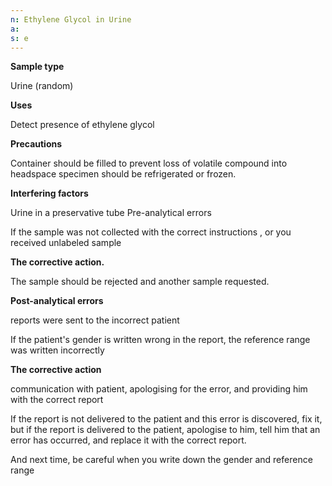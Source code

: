 ```yaml
---
n: Ethylene Glycol in Urine
a: 
s: e
---
```



   __Sample type__ 

  Urine (random) 
  
   __Uses__ 

Detect presence of ethylene glycol 
 
 __Precautions__

Container should be filled to prevent loss of volatile compound into  headspace  specimen should be refrigerated or frozen.
 
 __Interfering factors__

 Urine in a preservative tube  Pre-analytical errors

If the sample was not collected with the correct instructions , or you  received unlabeled sample
 
 __The corrective action.__

The sample should be rejected and another sample requested. 
  
  __Post-analytical errors__

reports were sent to the incorrect patient 

If the patient's gender is written wrong in the report, the reference range   was written incorrectly

  __The corrective action__
  
communication with patient, apologising for the error, and providing him  with the correct report

If the report is not delivered to the patient and this error is discovered, fix it, but if the report is delivered to the patient, apologise to him, tell him that an error has occurred, and replace it with the correct report.

And next time, be careful when you write down the gender and reference range